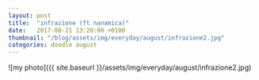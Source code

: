 ```yaml
---
layout: post
title:  "infrazione (ft nanamica)"
date:   2017-08-21 13:20:00 +0100
thumbnail: "/blog/assets/img/everyday/august/infrazione2.jpg"
categories: doodle august
---
```


![my photo]({{ site.baseurl }}/assets/img/everyday/august/infrazione2.jpg)